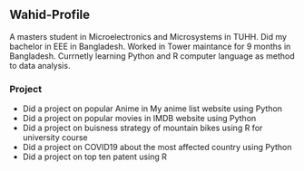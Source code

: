 ## Wahid-Profile
A masters student in Microelectronics and Microsystems in TUHH. 
Did my bachelor in EEE in Bangladesh.
Worked in Tower maintance for 9 months in Bangladesh.
Currnetly learning Python and R computer language as method to data analysis.
### Project
- Did a project on popular Anime in My anime list website using Python
- Did a project on popular movies in IMDB website using Python
- Did a project on buisness strategy of mountain bikes using R for university course
- Did a project on COVID19 about the most affected country using Python
- Did a project on top ten patent using R
